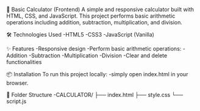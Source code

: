 🧮 Basic Calculator (Frontend)
A simple and responsive calculator built with HTML, CSS, and JavaScript. This project performs basic arithmetic operations including addition, subtraction, multiplication, and division.

🛠️ Technologies Used
  -HTML5
  -CSS3
  -JavaScript (Vanilla)

✨ Features
  -Responsive design
  -Perform basic arithmetic operations:
    -Addition
    -Subtraction
    -Multiplication
    -Division
  -Clear and delete functionalities

📦 Installation
To run this project locally:
  -simply open index.html in your browser.

📁 Folder Structure
  -CALCULATOR/
   ├── index.html
   ├── style.css
   └── script.js
